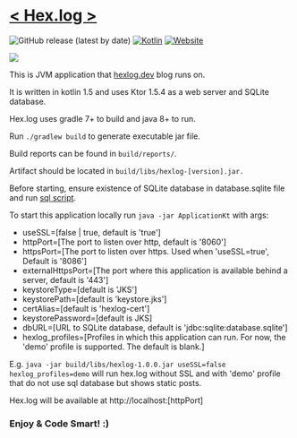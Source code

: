 # [< Hex.log >](https://hexlog.dev)
![GitHub release (latest by date)](https://img.shields.io/github/v/release/BartoszBlaszczak/hexlog)
[![Kotlin](https://img.shields.io/badge/kotlin-1.5.10-blue.svg?logo=kotlin)](http://kotlinlang.org)
[![Website](https://img.shields.io/website?label=hexlog.dev&url=https%3A%2F%2Fhexlog.dev%2Fhealth)](https://hexlog.dev)

![](src/main/resources/web/static/icons/favicon.ico)

This is JVM application that [hexlog.dev](https://hexlog.dev) blog runs on.

It is written in kotlin 1.5 and uses Ktor 1.5.4 as a web server and SQLite database.

Hex.log uses gradle 7+ to build and java 8+ to run. 

Run `./gradlew build` to generate executable jar file.

Build reports can be found in `build/reports/`.

Artifact should be located in `build/libs/hexlog-[version].jar.`

Before starting, ensure existence of SQLite database in database.sqlite file and run [sql script](db.sql).

To start this application locally run `java -jar ApplicationKt` with args:
* useSSL=[false | true, default is 'true']
* httpPort=[The port to listen over http, default is '8060']
* httpsPort=[The port to listen over https. Used when 'useSSL=true', Default is '8086']
* externalHttpsPort=[The port where this application is available behind a server, default is '443']
* keystoreType=[default is 'JKS']
* keystorePath=[default is 'keystore.jks']
* certAlias=[default is 'hexlog-cert']
* keystorePassword=[default is JKS]
* dbURL=[URL to SQLite database, default is 'jdbc:sqlite:database.sqlite']
* hexlog_profiles=[Profiles in which this application can run. For now, the 'demo' profile is supported. The default is blank.]

E.g. `java -jar build/libs/hexlog-1.0.0.jar useSSL=false hexlog_profiles=demo` 
will run hex.log without SSL and with 'demo' profile that do not use sql database but shows static posts.

Hex.log will be available at http://localhost:[httpPort]

### Enjoy & Code Smart! :)